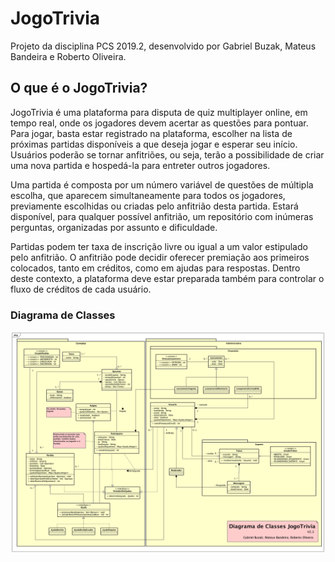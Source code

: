 # JogoTrivia

Projeto da disciplina PCS 2019.2, desenvolvido por Gabriel Buzak, Mateus Bandeira e Roberto Oliveira.

## O que é o JogoTrivia?

JogoTrivia é uma plataforma para disputa de quiz multiplayer online, em tempo real, onde os jogadores devem acertar as questões para pontuar. Para jogar, basta estar registrado na plataforma, escolher na lista de próximas partidas disponíveis a que deseja jogar e esperar seu início. Usuários poderão se tornar anfitriões, ou seja, terão a possibilidade de criar uma nova partida e hospedá-la para entreter outros jogadores.

Uma partida é composta por um número variável de questões de múltipla escolha, que aparecem simultaneamente para todos os jogadores, previamente escolhidas ou criadas pelo anfitrião desta partida. Estará disponível, para qualquer possível anfitrião, um repositório com inúmeras perguntas, organizadas por assunto e dificuldade.

Partidas podem ter taxa de inscrição livre ou igual a um valor estipulado pelo anfitrião. O anfitrião pode decidir oferecer premiação aos primeiros colocados, tanto em créditos, como em ajudas para respostas. Dentro deste contexto, a plataforma deve estar preparada também para controlar o fluxo de créditos de cada usuário. 


### Diagrama de Classes

![diagrama de classes](https://github.com/mateusbandeiraa/JogoTrivia/raw/master/docs/Diagrama%20de%20classes%20v2.3.png)
